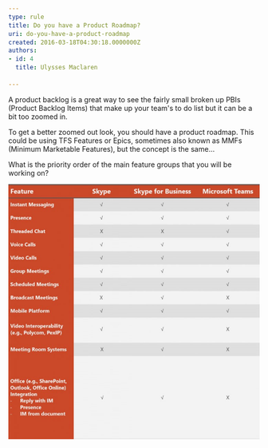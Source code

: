 ```yaml
---
type: rule
title: Do you have a Product Roadmap?
uri: do-you-have-a-product-roadmap
created: 2016-03-18T04:30:18.0000000Z
authors:
- id: 4
  title: Ulysses Maclaren

---
```


A product backlog is a great way to see the fairly small broken up PBIs (Product Backlog Items) that make up your team's to do list but it can be a bit too zoomed in.
 
To get a better zoomed out look, you should have a product roadmap. This could be using TFS Features or Epics, sometimes also known as MMFs (Minimum Marketable Features), but the concept is the same...

What is the priority order of the main feature groups that you will be working on?

![ TFS PBIs organized by Features to see a long term Product Roadmap and high level priorities](Features.jpg)
